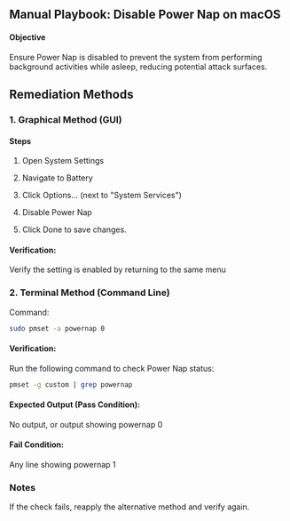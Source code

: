 ## Manual Playbook: Disable Power Nap on macOS
#### Objective
Ensure Power Nap is disabled to prevent the system from performing background activities while asleep, reducing potential attack surfaces.

## Remediation Methods
### 1. Graphical Method (GUI)
#### Steps
1. Open System Settings

2. Navigate to Battery

3. Click Options... (next to "System Services")

4. Disable Power Nap

5. Click Done to save changes.

#### Verification:
Verify the setting is enabled by returning to the same menu

### 2. Terminal Method (Command Line)
Command:

```bash
sudo pmset -a powernap 0
```
#### Verification:
Run the following command to check Power Nap status:

```bash
pmset -g custom | grep powernap
```
#### Expected Output (Pass Condition):
No output, or output showing powernap 0

#### Fail Condition:
Any line showing powernap 1

### Notes
If the check fails, reapply the alternative method and verify again.

